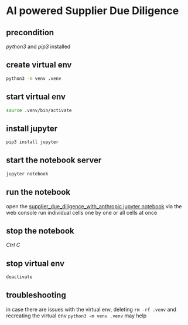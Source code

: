 # AI powered Supplier Due Diligence

## precondition
_python3_ and _pip3_ installed

## create virtual env
```sh
python3 -m venv .venv
```

## start virtual env

```sh
source .venv/bin/activate
```

## install jupyter 
```sh
pip3 install jupyter
```

## start the notebook server
```sh
jupyter notebook
```

## run the notebook
open the [supplier_due_diligence_with_anthropic jupyter notebook](supplier_due_diligence_with_anthropic.ipynb) via the web console
run individual cells one by one or all cells at once

## stop the notebook
_Ctrl C_

## stop virtual env
```sh
deactivate
```

## troubleshooting
in case there are issues with the virtual env,
deleting `rm -rf .venv` 
and recreating the virtual env `python3 -m venv .venv` may help